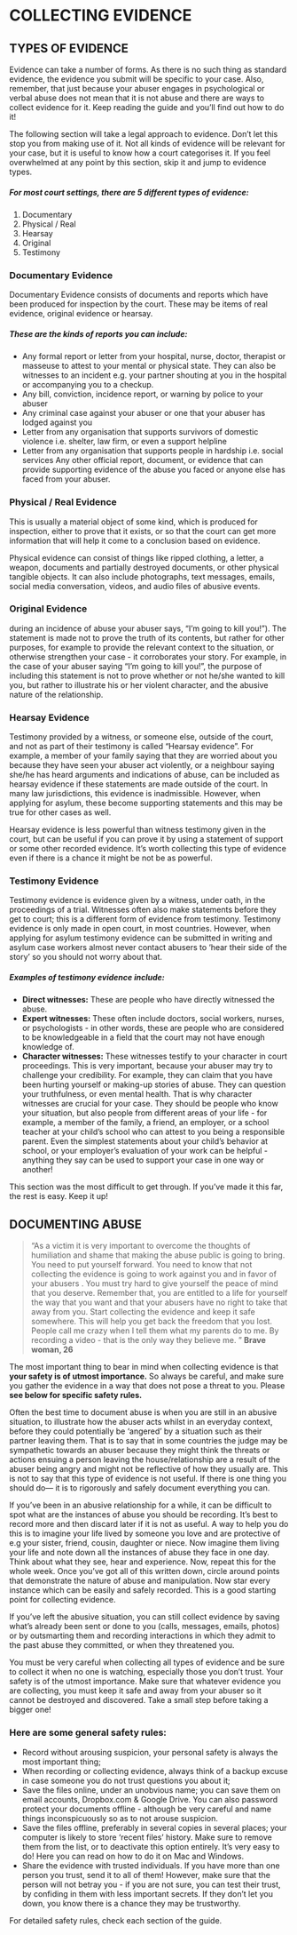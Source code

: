 # COLLECTING EVIDENCE
## TYPES OF EVIDENCE
Evidence can take a number of forms. As there is no such thing as standard evidence, the evidence you submit will be specific to your case. Also, remember, that just because your abuser engages in psychological or verbal abuse does not mean that it is not abuse and there are ways to collect evidence for it. Keep reading the guide and you’ll find out how to do it! 

The following section will take a legal approach to evidence. Don’t let this stop you from making use of it. Not all kinds of evidence will be relevant for your case, but it is useful to know how a court categorises it. If you feel overwhelmed at any point by this section, skip it and jump to evidence types.

##### For most court settings, there are 5 different types of evidence:
1. Documentary
2. Physical / Real
3. Hearsay
4. Original
5. Testimony

### Documentary Evidence
Documentary Evidence consists of documents and reports which have been produced for inspection by the court. These may be items of real evidence, original evidence or hearsay. </caption>

##### These are the kinds of reports you can include:
+ Any formal report or letter from your hospital, nurse, doctor, therapist or masseuse to attest to your mental or physical state. They can also be witnesses to an incident e.g. your partner shouting at you in the hospital or accompanying you to a checkup.
+ Any bill, conviction, incidence report, or warning by police to your abuser
+ Any criminal case against your abuser or one that your abuser has lodged against you
+ Letter from any organisation that supports survivors of domestic violence i.e. shelter, law firm, or even a support helpline
+ Letter from any organisation that supports people in hardship i.e. social services
Any other official report, document, or evidence that can provide supporting evidence of the abuse you faced or anyone else has faced from your abuser.

### Physical / Real Evidence
This is usually a material object of some kind, which is produced for inspection, either to prove that it exists, or so that the court can  get more information that will help it come to a conclusion based on evidence.

Physical evidence can consist of  things like ripped clothing, a letter, a weapon, documents and partially destroyed documents, or other physical tangible objects. It can also include photographs, text messages, emails, social media conversation, videos, and audio files of abusive events.

### Original Evidence
during an incidence of abuse your abuser says, “I’m going to kill you!”). The statement is made not to prove the truth of its contents, but rather for other purposes, for example to provide the relevant context to the situation, or otherwise strengthen your case - it corroborates your story. For example, in the case of your abuser saying “I’m going to kill you!”, the purpose of including this statement is not to prove whether or not he/she wanted to kill you, but rather to illustrate his or her violent character, and the abusive nature of the relationship.

### Hearsay Evidence
Testimony provided by a witness, or someone else, outside of the court, and not as part of their testimony is called “Hearsay evidence”. For example, a member of your family saying that they are worried about you because they have seen your abuser act violently, or a neighbour saying she/he has heard arguments and indications of abuse, can be included as hearsay evidence if these statements are made outside of the court. In many law jurisdictions, this evidence is inadmissible. However, when applying for asylum, these become supporting statements and this may be true for other cases as well. 

Hearsay evidence is less powerful than witness testimony given in the court, but can be useful if you can prove it by using a statement of support or some other recorded evidence. It’s worth collecting this type of evidence even if there is a chance it might be not be as powerful.

### Testimony Evidence
Testimony evidence is evidence given by a witness, under oath, in the proceedings of a trial. Witnesses often also make statements before they get to court; this is a different form of evidence from testimony. Testimony evidence is only made in open court, in most countries.  However, when applying for asylum testimony evidence can be submitted in writing and asylum case workers almost never contact abusers to ‘hear their side of the story’ so you should not worry about that.

##### Examples of testimony evidence include:
+ **Direct witnesses:** These are people who have directly witnessed the abuse. 
+ **Expert witnesses:** These often include doctors, social workers, nurses, or psychologists - in other words, these are people who are considered to be knowledgeable in a field that the court may not have enough knowledge of.
+ **Character witnesses:** These witnesses testify to your character in court proceedings. This is very important, because your abuser may try to challenge your credibility. For example, they can claim that you have been hurting yourself or making-up stories of abuse. They can question your truthfulness, or even mental health. That is why character witnesses are crucial for your case. They should be people who know your situation, but also people from different areas of your life - for example, a member of the family, a friend, an employer, or a school teacher at your child’s school who can attest to you being a responsible parent. Even the simplest statements about your child’s behavior at school, or your employer’s evaluation of your work can be helpful - anything they say can be used to support your case in one way or another!

This section was the most difficult to get through. If you’ve made it this far, the rest is easy. Keep it up!

## DOCUMENTING ABUSE
> “As a victim it is very important to overcome the thoughts of humiliation and shame that making the abuse public is going to bring. You need to put yourself forward. You need to know that not collecting the evidence is going to work against you and in favor of your abusers . You must try hard to give yourself the peace of mind that you deserve. Remember that, you are entitled to a life for yourself the way that you want and that your abusers have no right to take that away from you. Start collecting the evidence and keep it safe somewhere. This will help you get back the freedom that you lost. People call me crazy when I tell them what my parents do to me. By recording a video - that is the only way they believe me. ”
**Brave woman, 26**

The most important thing to bear in mind when collecting evidence is that **your safety is of utmost importance.** So always be careful, and make sure you gather the evidence in a way that does not pose a threat to you. Please **see below for specific safety rules.**

Often the best time to document abuse is when you are still in an abusive situation, to illustrate how the abuser acts whilst in an everyday context, before they could potentially be ‘angered’ by a situation such as their partner leaving them. That is to say that in some countries the judge may be sympathetic towards an abuser because they might think the threats or actions ensuing a person leaving the house/relationship are a result of the abuser being angry and might not be reflective of how they usually are. This is not to say that this type of evidence is not useful. If there is one thing you should do— it is to rigorously and safely document everything you can.

If you’ve been in an abusive relationship for a while, it can be difficult to spot what are the instances of abuse you should be recording. It’s best to record more and then discard later if it is not as useful. A way to help you do this is to imagine your life lived by someone you love and are protective of e.g your sister, friend, cousin, daughter or niece. Now imagine them living your life and note down all the instances of abuse they face in one day. Think about what they see, hear and experience. Now, repeat this for the whole week. Once you’ve got all of this written down, circle around points that demonstrate the nature of abuse and manipulation. Now star every instance which can be easily and safely recorded. This is a good starting point for collecting evidence.

If you’ve left the abusive situation, you can still collect evidence by saving what’s already been sent or done to you (calls, messages, emails, photos) or by outsmarting them and recording interactions in which they admit to the past abuse they committed, or when they threatened you.

You must be very careful when collecting all types of evidence and be sure to collect it when no one is watching, especially those you don’t trust. Your safety is of the utmost importance. Make sure that whatever evidence you are collecting, you must keep it safe and away from your abuser so it cannot be destroyed and discovered. Take a small step before taking a bigger one!

### Here are some general safety rules:
+ Record without arousing suspicion, your personal safety is always the most important thing;
+ When recording or collecting evidence, always think of a backup excuse in case  someone you do not trust questions you about it;
+ Save the files online, under an unobvious name; you can save them on email accounts, Dropbox.com & Google Drive. You can also password protect your documents offline - although be very careful and name things inconspicuously so as to not arouse suspicion.
+ Save the files offline, preferably in several copies in several places; your computer is likely to store ‘recent files’ history. Make sure to remove them from the list, or to deactivate this option entirely. It’s very easy to do! Here you can read on how to do it on Mac and Windows.
+ Share the evidence with trusted individuals. If you have more than one person you trust, send it to all of them! However, make sure that the person will not betray you - if you are not sure, you can test their trust, by confiding in them with less important secrets. If they don’t let you down, you know there is a chance they may be trustworthy.

For detailed safety rules, check each section of the guide.